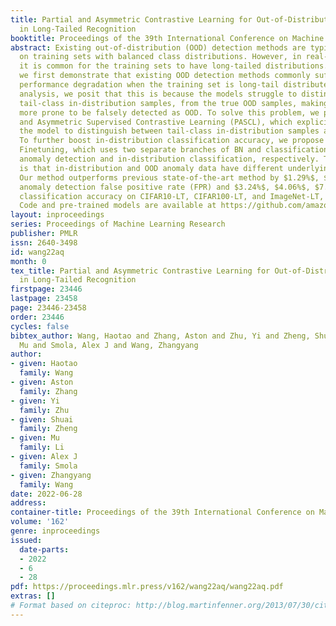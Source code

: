 ```yaml
---
title: Partial and Asymmetric Contrastive Learning for Out-of-Distribution Detection
  in Long-Tailed Recognition
booktitle: Proceedings of the 39th International Conference on Machine Learning
abstract: Existing out-of-distribution (OOD) detection methods are typically benchmarked
  on training sets with balanced class distributions. However, in real-world applications,
  it is common for the training sets to have long-tailed distributions. In this work,
  we first demonstrate that existing OOD detection methods commonly suffer from significant
  performance degradation when the training set is long-tail distributed. Through
  analysis, we posit that this is because the models struggle to distinguish the minority
  tail-class in-distribution samples, from the true OOD samples, making the tail classes
  more prone to be falsely detected as OOD. To solve this problem, we propose Partial
  and Asymmetric Supervised Contrastive Learning (PASCL), which explicitly encourages
  the model to distinguish between tail-class in-distribution samples and OOD samples.
  To further boost in-distribution classification accuracy, we propose Auxiliary Branch
  Finetuning, which uses two separate branches of BN and classification layers for
  anomaly detection and in-distribution classification, respectively. The intuition
  is that in-distribution and OOD anomaly data have different underlying distributions.
  Our method outperforms previous state-of-the-art method by $1.29%$, $1.45%$, $0.69%$
  anomaly detection false positive rate (FPR) and $3.24%$, $4.06%$, $7.89%$ in-distribution
  classification accuracy on CIFAR10-LT, CIFAR100-LT, and ImageNet-LT, respectively.
  Code and pre-trained models are available at https://github.com/amazon-research/long-tailed-ood-detection.
layout: inproceedings
series: Proceedings of Machine Learning Research
publisher: PMLR
issn: 2640-3498
id: wang22aq
month: 0
tex_title: Partial and Asymmetric Contrastive Learning for Out-of-Distribution Detection
  in Long-Tailed Recognition
firstpage: 23446
lastpage: 23458
page: 23446-23458
order: 23446
cycles: false
bibtex_author: Wang, Haotao and Zhang, Aston and Zhu, Yi and Zheng, Shuai and Li,
  Mu and Smola, Alex J and Wang, Zhangyang
author:
- given: Haotao
  family: Wang
- given: Aston
  family: Zhang
- given: Yi
  family: Zhu
- given: Shuai
  family: Zheng
- given: Mu
  family: Li
- given: Alex J
  family: Smola
- given: Zhangyang
  family: Wang
date: 2022-06-28
address:
container-title: Proceedings of the 39th International Conference on Machine Learning
volume: '162'
genre: inproceedings
issued:
  date-parts:
  - 2022
  - 6
  - 28
pdf: https://proceedings.mlr.press/v162/wang22aq/wang22aq.pdf
extras: []
# Format based on citeproc: http://blog.martinfenner.org/2013/07/30/citeproc-yaml-for-bibliographies/
---
```

